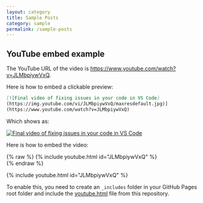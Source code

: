 ```yaml
---
layout: category
title: Sample Posts
category: sample
permalink: /sample-posts
---
```



## YouTube embed example

The YouTube URL of the video is https://www.youtube.com/watch?v=JLMbpiywVxQ. 

Here is how to embed a clickable preview:

```markdown
[![Final video of fixing issues in your code in VS Code]
(https://img.youtube.com/vi/JLMbpiywVxQ/maxresdefault.jpg)]
(https://www.youtube.com/watch?v=JLMbpiywVxQ)
```

Which shows as:

[![Final video of fixing issues in your code in VS Code](https://img.youtube.com/vi/JLMbpiywVxQ/maxresdefault.jpg)](https://www.youtube.com/watch?v=JLMbpiywVxQ)

Here is how to embed the video:

{% raw %}
{% include youtube.html id="JLMbpiywVxQ" %}  
{% endraw %}

{% include youtube.html id="JLMbpiywVxQ" %}  

To enable this, you need to create an `_includes` folder in your GitHub Pages root folder and include the [youtube.html](youtube.html) file from this repository.
